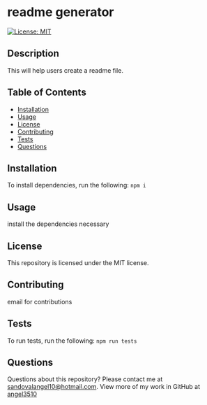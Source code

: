 # readme generator
[![License: MIT](https://img.shields.io/badge/License-MIT-yellow.svg)](https://opensource.org/licenses/MIT)
## Description
This will help users create a readme file.
## Table of Contents
* [Installation](#installation)
* [Usage](#usage)
* [License](#license)
* [Contributing](#contributing)
* [Tests](#tests)
* [Questions](#questions)
## Installation
To install dependencies, run the following:
`
npm i
`
## Usage
install the dependencies necessary
## License
This repository is licensed under the MIT license.
## Contributing
email for contributions
## Tests
To run tests, run the following:
`
npm run tests
`
## Questions
Questions about this repository? Please contact me at [sandovalangel10@hotmail.com](mailto:sandovalangel10@hotmail.com). View more of my work in GitHub at [angel3510](https://github.com/angel3510) 
